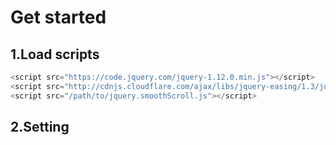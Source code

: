 # Get started

## 1.Load scripts

```javascript
<script src="https://code.jquery.com/jquery-1.12.0.min.js"></script>
<script src="http://cdnjs.cloudflare.com/ajax/libs/jquery-easing/1.3/jquery.easing.min.js"></script>
<script src="/path/to/jquery.smoothScroll.js"></script>
```

## 2.Setting

<script>
jQuery( function( $ ) {
	$( 'a[href^="#"]' ).SmoothScroll( {
		duration: 1000,
		easing  : 'easeOutQuint'
	} );
} );
</script>
